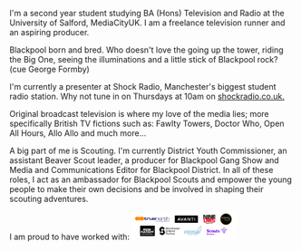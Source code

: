 I'm a second year student studying BA (Hons) Television and Radio at the University of Salford, MediaCityUK. I am a freelance television runner and an aspiring producer.

Blackpool born and bred. Who doesn't love the going up the tower, riding the Big One, seeing the illuminations and a little stick of Blackpool rock? (cue George Formby)

I'm currently a presenter at Shock Radio, Manchester's biggest student radio station. Why not tune in on Thursdays at 10am on <a href="shockradio.co.uk"> shockradio.co.uk. </a>

Original broadcast television is where my love of the media lies; more specifically British TV fictions such as: Fawlty Towers, Doctor Who, Open All Hours, Allo Allo and much more...

A big part of me is Scouting. I'm currently District Youth Commissioner, an assistant Beaver Scout leader, a producer for Blackpool Gang Show and Media and Communications Editor for Blackpool District. In all of these roles, I act as an ambassador for Blackpool Scouts and empower the young people to make their own decisions and be involved in shaping their scouting adventures.

I am proud to have worked with:
<img src="/images/logocredits.png" height="50px">
